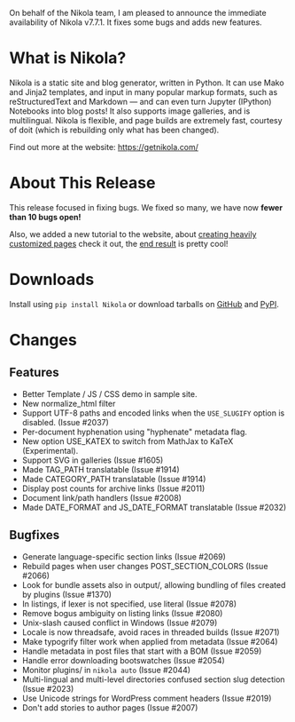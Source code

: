 <!-- 
.. title: Nikola v7.7.1 is out!
.. slug: nikola-v771-is-out
.. date: 2015-09-15 18:54:58 UTC
.. tags: nikola, planet, python, programming, release
.. category: 
.. link: 
.. description: 
.. type: text
-->

On behalf of the Nikola team, I am pleased to announce the immediate availability of Nikola v7.7.1. It fixes some bugs and adds new features.

What is Nikola?
===============

Nikola is a static site and blog generator, written in Python.
It can use Mako and Jinja2 templates, and input in many popular markup formats, such as reStructuredText and Markdown — and can even turn Jupyter (IPython) Notebooks into blog posts! It also supports image galleries, and is multilingual. Nikola is flexible, and page builds are extremely fast, courtesy of doit (which is rebuilding only what has been changed).

Find out more at the website: https://getnikola.com/

About This Release
==================

This release focused in fixing bugs. We fixed so many, we have now **fewer than 10 bugs open!**

Also, we added a new tutorial to the website, about
[creating heavily customized pages](https://getnikola.com/creating-a-custom-page.html)
check it out, the [end result](https://getnikola.com/dr-nikola-final.html) is pretty cool!

Downloads
=========

Install using `pip install Nikola` or download tarballs on [GitHub][] and [PyPI][].

[GitHub]: https://github.com/getnikola/nikola/releases/tag/v7.7.1
[PyPI]: https://pypi.python.org/pypi/Nikola/7.7.1

Changes
=======

Features
--------

* Better Template / JS / CSS demo in sample site.
* New normalize_html filter
* Support UTF-8 paths and encoded links when the ``USE_SLUGIFY`` option
  is disabled. (Issue #2037)
* Per-document hyphenation using "hyphenate" metadata flag.
* New option USE_KATEX to switch from MathJax to KaTeX (Experimental).
* Support SVG in galleries (Issue #1605)
* Made TAG_PATH translatable (Issue #1914)
* Made CATEGORY_PATH translatable (Issue #1914)
* Display post counts for archive links (Issue #2011)
* Document link/path handlers (Issue #2008)
* Made DATE_FORMAT and JS_DATE_FORMAT translatable (Issue #2032)

Bugfixes
--------

* Generate language-specific section links (Issue #2069)
* Rebuild pages when user changes POST_SECTION_COLORS (Issue #2066)
* Look for bundle assets also in output/, allowing bundling of files
  created by plugins (Issue #1370)
* In listings, if lexer is not specified, use literal (Issue #2078)
* Remove bogus ambiguity on listing links (Issue #2080)
* Unix-slash caused conflict in Windows (Issue #2079)
* Locale is now threadsafe, avoid races in threaded builds (Issue #2071)
* Make typogrify filter work when applied from metadata (Issue #2064)
* Handle metadata in post files that start with a BOM (Issue #2059)
* Handle error downloading bootswatches (Issue #2054)
* Monitor plugins/ in ``nikola auto`` (Issue #2044)
* Multi-lingual and multi-level directories confused section slug
  detection (Issue #2023)
* Use Unicode strings for WordPress comment headers (Issue #2019)
* Don't add stories to author pages (Issue #2007)
